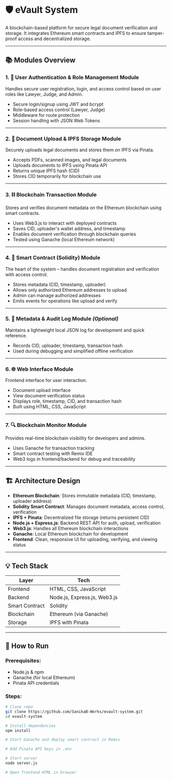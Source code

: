 # 🛡️ eVault System

A blockchain-based platform for secure legal document verification and storage. It integrates Ethereum smart contracts and IPFS to ensure tamper-proof access and decentralized storage.

---

## 📚 Modules Overview

### 1. 🔐 User Authentication & Role Management Module
Handles secure user registration, login, and access control based on user roles like Lawyer, Judge, and Admin.

- Secure login/signup using JWT and bcrypt
- Role-based access control (Lawyer, Judge)
- Middleware for route protection
- Session handling with JSON Web Tokens

---

### 2. 📄 Document Upload & IPFS Storage Module
Securely uploads legal documents and stores them on IPFS via Pinata.

- Accepts PDFs, scanned images, and legal documents
- Uploads documents to IPFS using Pinata API
- Returns unique IPFS hash (CID)
- Stores CID temporarily for blockchain use

---

### 3. ⛓️ Blockchain Transaction Module
Stores and verifies document metadata on the Ethereum blockchain using smart contracts.

- Uses Web3.js to interact with deployed contracts
- Saves CID, uploader's wallet address, and timestamp
- Enables document verification through blockchain queries
- Tested using Ganache (local Ethereum network)

---

### 4. 📜 Smart Contract (Solidity) Module
The heart of the system – handles document registration and verification with access control.

- Stores metadata (CID, timestamp, uploader)
- Allows only authorized Ethereum addresses to upload
- Admin can manage authorized addresses
- Emits events for operations like upload and verify

---

### 5. 🧾 Metadata & Audit Log Module *(Optional)*
Maintains a lightweight local JSON log for development and quick reference.

- Records CID, uploader, timestamp, transaction hash
- Used during debugging and simplified offline verification

---

### 6. 🌐 Web Interface Module
Frontend interface for user interaction.

- Document upload interface
- View document verification status
- Displays role, timestamp, CID, and transaction hash
- Built using HTML, CSS, JavaScript

---

### 7. 🔍 Blockchain Monitor Module
Provides real-time blockchain visibility for developers and admins.

- Uses Ganache for transaction tracking
- Smart contract testing with Remix IDE
- Web3 logs in frontend/backend for debug and traceability

---

## 🏗️ Architecture Design

- **Ethereum Blockchain**: Stores immutable metadata (CID, timestamp, uploader address)
- **Solidity Smart Contract**: Manages document metadata, access control, verification
- **IPFS + Pinata**: Decentralized file storage (returns persistent CID)
- **Node.js + Express.js**: Backend REST API for auth, upload, verification
- **Web3.js**: Handles all Ethereum blockchain interactions
- **Ganache**: Local Ethereum blockchain for development
- **Frontend**: Clean, responsive UI for uploading, verifying, and viewing status

---

## 💡 Tech Stack

| Layer         | Tech                              |
|---------------|-----------------------------------|
| Frontend      | HTML, CSS, JavaScript             |
| Backend       | Node.js, Express.js, Web3.js      |
| Smart Contract| Solidity                          |
| Blockchain    | Ethereum (via Ganache)            |
| Storage       | IPFS with Pinata                  |

---

## 🚀 How to Run

### Prerequisites:
- Node.js & npm
- Ganache (for local Ethereum)
- Pinata API credentials

### Steps:
```bash
# Clone repo
git clone https://github.com/SanikaB-Works/evault-system.git
cd evault-system

# Install dependencies
npm install

# Start Ganache and deploy smart contract in Remix

# Add Pinata API keys in .env

# Start server
node server.js

# Open frontend HTML in browser
